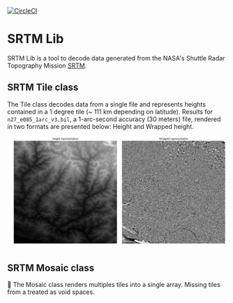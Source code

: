 [![CircleCI](https://circleci.com/gh/cmedinaarmas/srtmlib/tree/master.svg?style=svg)](https://circleci.com/gh/cmedinaarmas/srtmlib/tree/master)
# SRTM Lib
SRTM Lib is a tool to decode data generated from the NASA's Shuttle Radar Topography Mission [SRTM](https://www2.jpl.nasa.gov/srtm/).
## SRTM Tile class
The Tile class decodes data from a single file and represents heights contained in a 1 degree tile (~ 111 km depending on latitude). Results for `n27_e085_1arc_v3.bil`, a 1-arc-second accuracy (30 meters) file, rendered in two formats are presented below: Height and Wrapped height.
<p align="center">
  <img src="docs/block.png">
</p>

## SRTM Mosaic class

:construction:
The Mosaic class renders multiples tiles into a single array. Missing tiles from a treated as void spaces.
